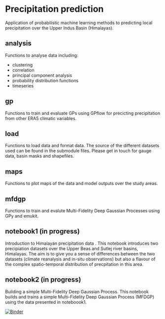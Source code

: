 # Precipitation prediction

Application of probabilistic machine learning methods to predicting local precipitation over the Upper Indus Basin (Himalayas).

## analysis

Functions to analyse data including:

- clustering
- correlation
- principal component analysis
- probability distribution functions
- timeseries

## gp

Functions to train and evaluate GPs using GPflow for precicting precipitation from other ERA5 climatic variables.

## load

Functions to load data and format data. The source of the different datasets used can be found in the submodule files. Please get in touch for gauge data, basin masks and shapefiles.

## maps

Functions to plot maps of the data and model outputs over the study areas.

## mfdgp

Functions to train and evalute Multi-Fidelity Deep Gaussian Processes using GPy and emukit.

## notebook1 (in progress)

Introduction to Himalayan precipitation data . This notebook introduces two precipiation datasets over the Upper Beas and Sutlej river basins, Himalayas. The aim is to give you a sense of differences between the two datasets (climate reanalysis and in-situ observations) but also a flavour of the complex spatio-temporal distribution of precpitation in this area.

## notebook2 (in progress)

Building a simple Multi-Fidelity Deep Gaussian Process. This notebook builds and trains a simple Multi-Fidelity Deep Gaussian Process (MFDGP) using the data presented in noteboook1.


[![Binder](https://mybinder.org/badge_logo.svg)](https://mybinder.org/v2/gh/kenzaxtazi/precip-prediction/HEAD)

